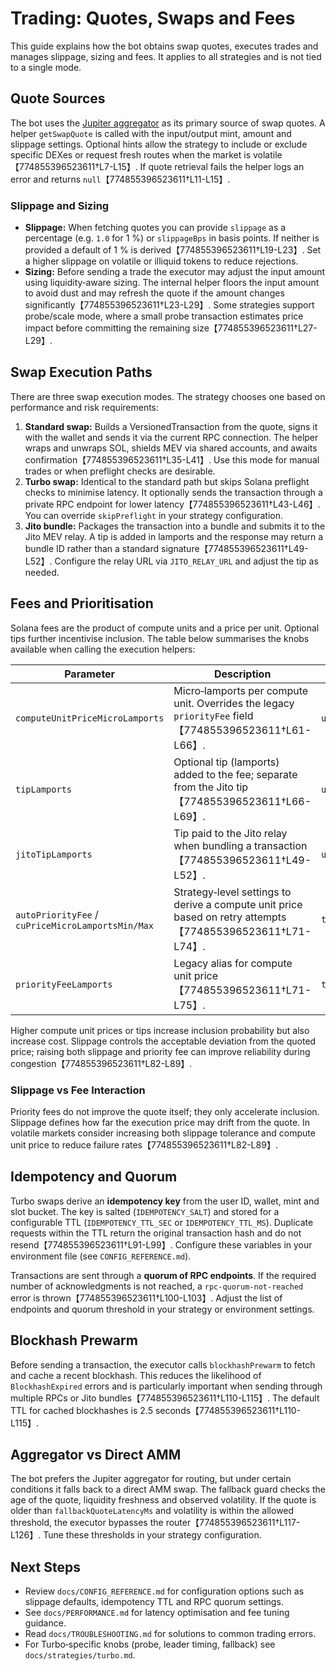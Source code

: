 # Trading: Quotes, Swaps and Fees

This guide explains how the bot obtains swap quotes, executes trades and manages slippage, sizing and fees.  It applies to all strategies and is not tied to a single mode.

## Quote Sources

The bot uses the [Jupiter aggregator](https://jup.ag/) as its primary source of swap quotes.  A helper `getSwapQuote` is called with the input/output mint, amount and slippage settings.  Optional hints allow the strategy to include or exclude specific DEXes or request fresh routes when the market is volatile【774855396523611†L7-L15】.  If quote retrieval fails the helper logs an error and returns `null`【774855396523611†L11-L15】.

### Slippage and Sizing

- **Slippage:** When fetching quotes you can provide `slippage` as a percentage (e.g. `1.0` for 1 %) or `slippageBps` in basis points.  If neither is provided a default of 1 % is derived【774855396523611†L19-L23】.  Set a higher slippage on volatile or illiquid tokens to reduce rejections.
- **Sizing:** Before sending a trade the executor may adjust the input amount using liquidity‑aware sizing.  The internal helper floors the input amount to avoid dust and may refresh the quote if the amount changes significantly【774855396523611†L23-L29】.  Some strategies support probe/scale mode, where a small probe transaction estimates price impact before committing the remaining size【774855396523611†L27-L29】.

## Swap Execution Paths

There are three swap execution modes.  The strategy chooses one based on performance and risk requirements:

1. **Standard swap:** Builds a VersionedTransaction from the quote, signs it with the wallet and sends it via the current RPC connection.  The helper wraps and unwraps SOL, shields MEV via shared accounts, and awaits confirmation【774855396523611†L35-L41】.  Use this mode for manual trades or when preflight checks are desirable.
2. **Turbo swap:** Identical to the standard path but skips Solana preflight checks to minimise latency.  It optionally sends the transaction through a private RPC endpoint for lower latency【774855396523611†L43-L46】.  You can override `skipPreflight` in your strategy configuration.
3. **Jito bundle:** Packages the transaction into a bundle and submits it to the Jito MEV relay.  A tip is added in lamports and the response may return a bundle ID rather than a standard signature【774855396523611†L49-L52】.  Configure the relay URL via `JITO_RELAY_URL` and adjust the tip as needed.

## Fees and Prioritisation

Solana fees are the product of compute units and a price per unit.  Optional tips further incentivise inclusion.  The table below summarises the knobs available when calling the execution helpers:

| Parameter | Description | Where Used |
|---|---|---|
| `computeUnitPriceMicroLamports` | Micro‑lamports per compute unit.  Overrides the legacy `priorityFee` field【774855396523611†L61-L66】. | `utils/swap.js` |
| `tipLamports` | Optional tip (lamports) added to the fee; separate from the Jito tip【774855396523611†L66-L69】. | `utils/swap.js` |
| `jitoTipLamports` | Tip paid to the Jito relay when bundling a transaction【774855396523611†L49-L52】. | `utils/swap.js` |
| `autoPriorityFee` / `cuPriceMicroLamportsMin/Max` | Strategy‑level settings to derive a compute unit price based on retry attempts【774855396523611†L71-L74】. | `tradeExecutorTurbo.js` |
| `priorityFeeLamports` | Legacy alias for compute unit price【774855396523611†L71-L75】. | `tradeExecutorTurbo.js` |

Higher compute unit prices or tips increase inclusion probability but also increase cost.  Slippage controls the acceptable deviation from the quoted price; raising both slippage and priority fee can improve reliability during congestion【774855396523611†L82-L89】.

### Slippage vs Fee Interaction

Priority fees do not improve the quote itself; they only accelerate inclusion.  Slippage defines how far the execution price may drift from the quote.  In volatile markets consider increasing both slippage tolerance and compute unit price to reduce failure rates【774855396523611†L82-L89】.

## Idempotency and Quorum

Turbo swaps derive an **idempotency key** from the user ID, wallet, mint and slot bucket.  The key is salted (`IDEMPOTENCY_SALT`) and stored for a configurable TTL (`IDEMPOTENCY_TTL_SEC` or `IDEMPOTENCY_TTL_MS`).  Duplicate requests within the TTL return the original transaction hash and do not resend【774855396523611†L91-L99】.  Configure these variables in your environment file (see `CONFIG_REFERENCE.md`).

Transactions are sent through a **quorum of RPC endpoints**.  If the required number of acknowledgments is not reached, a `rpc-quorum-not-reached` error is thrown【774855396523611†L100-L103】.  Adjust the list of endpoints and quorum threshold in your strategy or environment settings.

## Blockhash Prewarm

Before sending a transaction, the executor calls `blockhashPrewarm` to fetch and cache a recent blockhash.  This reduces the likelihood of `BlockhashExpired` errors and is particularly important when sending through multiple RPCs or Jito bundles【774855396523611†L110-L115】.  The default TTL for cached blockhashes is 2.5 seconds【774855396523611†L110-L115】.

## Aggregator vs Direct AMM

The bot prefers the Jupiter aggregator for routing, but under certain conditions it falls back to a direct AMM swap.  The fallback guard checks the age of the quote, liquidity freshness and observed volatility.  If the quote is older than `fallbackQuoteLatencyMs` and volatility is within the allowed threshold, the executor bypasses the router【774855396523611†L117-L126】.  Tune these thresholds in your strategy configuration.

## Next Steps

* Review `docs/CONFIG_REFERENCE.md` for configuration options such as slippage defaults, idempotency TTL and RPC quorum settings.
* See `docs/PERFORMANCE.md` for latency optimisation and fee tuning guidance.
* Read `docs/TROUBLESHOOTING.md` for solutions to common trading errors.
* For Turbo‑specific knobs (probe, leader timing, fallback) see `docs/strategies/turbo.md`.
